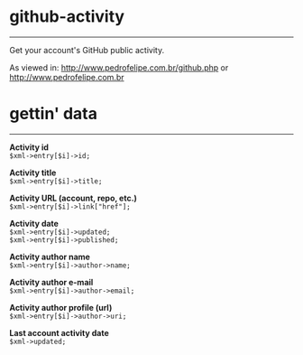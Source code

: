 github-activity
===============
* * *

Get your account's GitHub public activity.

As viewed in:
http://www.pedrofelipe.com.br/github.php or http://www.pedrofelipe.com.br

gettin' data
===============
* * *

__Activity id__  
`$xml->entry[$i]->id;`
  
__Activity title__  
`$xml->entry[$i]->title;`
  
__Activity URL (account, repo, etc.)__  
`$xml->entry[$i]->link["href"];`
  
__Activity date__  
`$xml->entry[$i]->updated;`  
`$xml->entry[$i]->published;`
  
__Activity author name__  
`$xml->entry[$i]->author->name;`
  
__Activity author e-mail__  
`$xml->entry[$i]->author->email;`
  
__Activity author profile (url)__  
`$xml->entry[$i]->author->uri;`
  
__Last account activity date__  
`$xml->updated;`